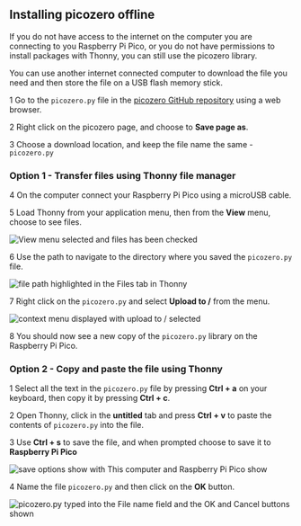 ## Installing picozero offline

If you do not have access to the internet on the computer you are connecting to you Raspberry Pi Pico, or you do not have permissions to install packages with Thonny, you can still use the picozero library.

You can use another internet connected computer to download the file you need and then store the file on a USB flash memory stick.

1 Go to the `picozero.py` file in the [picozero GitHub repository](https://raw.githubusercontent.com/RaspberryPiFoundation/picozero/master/picozero/picozero.py?token=GHSAT0AAAAAABRLTKWZCT53CGKBFHMJGE54YSC762A) using a web browser.

2 Right click on the picozero page, and choose to **Save page as**.

3 Choose a download location, and keep the file name the same - `picozero.py`
### Option 1 - Transfer files using Thonny file manager

4 On the computer connect your Raspberry Pi Pico using a microUSB cable.

5 Load Thonny from your application menu, then from the **View** menu, choose to see files.

![View menu selected and files has been checked](images/view_files.jpg)

6 Use the path to navigate to the directory where you saved the `picozero.py` file.

![file path highlighted in the Files tab in Thonny](images/navigate_downloads.jpg)

7 Right click on the `picozero.py` and select **Upload to /** from the menu.

![context menu displayed with upload to / selected](images/upload_files.jpg)

8 You should now see a new copy of the `picozero.py` library on the Raspberry Pi Pico.

### Option 2 - Copy and paste the file using Thonny

1 Select all the text in the `picozero.py` file by pressing **Ctrl + a** on your keyboard, then copy it by pressing **Ctrl + c**.

2 Open Thonny, click in the **untitled** tab and press **Ctrl + v** to paste the contents of `picozero.py` into the file.

3 Use **Ctrl + s** to save the file, and when prompted choose to save it to **Raspberry Pi Pico**

![save options show with This computer and Raspberry Pi Pico show](images/save_to.jpg)

4 Name the file `picozero.py` and then click on the **OK** button.

![picozero.py typed into the File name field and the OK and Cancel buttons shown](images/save_file.jpg)

